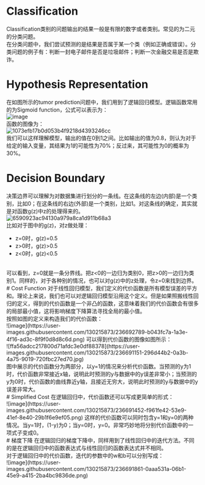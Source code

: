 # Classification</br>
Classification类别的问题输出的结果一般是有限的数字或者类别。常见的为二元的分类问题。</br>
在分类问题中，我们尝试预测的是结果是否属于某一个类（例如正确或错误）。分类问题的例子有：判断一封电子邮件是否是垃圾邮件；判断一次金融交易是否是欺诈。</br>
# Hypothesis Representation</br>
在如图所示的tumor prediction问题中，我们用到了逻辑回归模型。逻辑函数常用的为Sigmoid function，公式可以表示为：</br>
![image](https://user-images.githubusercontent.com/130215873/236690507-2323d8b5-7e68-4740-99b9-15680b39829f.png)</br>
函数的图像为：</br>
![1073efb17b0d053b4f9218d4393246cc](https://user-images.githubusercontent.com/130215873/236690479-399bffe1-4ded-41e4-840f-49279421e017.jpg)</br>
我们可以这样理解模型，输出的值在0到1之间。比如输出的值为0.8，则认为对于给定的输入变量，其结果为1的可能性为70%；反过来，其可能性为0的概率为30%。</br>
# Decision Boundary
决策边界可以理解为对数据集进行划分的一条线。在这条线的左边(内部)是一个类别，比如0；在这条线的右边(外部)是一个类别，比如1。对这条线的确定，其实就是对函数g(z)中z的处理得来的。</br>
![6590923ac94130a979a8ca1d911b68a3](https://user-images.githubusercontent.com/130215873/236690805-aab6c101-cb74-4ac5-a535-3085c14aebdc.png)</br>
比如对于图中的g(z)，对z做处理：</br>
* z=0时，g(z)=0.5
* z>0时，g(z)>0.5
* z<0时，g(z)<0.5
</br>
可以看到，z=0就是一条分界线。把z<0的一边归为类别0，把z>0的一边归为类别1。同样的，对于各种别的情况，也可以对g(z)中的z处理，令z=0来找到边界。</br>
# Cost Function
对于线性回归模型，我们定义的代价函数是所有模型误差的平方和。理论上来说，我们也可以对逻辑回归模型沿用这个定义。但是如果照搬线性回归的定义，得到的代价函数是一个非凸的函数，这意味着我们的代价函数会有很多的局部最小值，这将影响梯度下降算法寻找全局的最小值。</br>
按照如图的定义来构造我们的代价函数：</br>
![image](https://user-images.githubusercontent.com/130215873/236692789-b043fc7a-1a3e-4f16-ad3c-8f9f0d8d8c6d.png)
可以得到代价函数的图像如图所示：</br>
![ffa56adcc217800d71afdc3e0df88378](https://user-images.githubusercontent.com/130215873/236691151-296d44b2-0a3b-4a75-9019-720fbc27ed70.jpg)</br>
图中展示的代价函数分为两部分，以y=1的情况来分析代价函数。当预测的y为1时，代价函数非常接近x轴，说明此时预测的y与数据中的y误差非常小；当预测的y为0时，代价函数的曲线靠近y轴，且接近无穷大，说明此时预测的y与数据中的y误差非常大。</br>
# Simplified Cost
在逻辑回归中，代价函数还可以写成更简单的形式：</br>
![image](https://user-images.githubusercontent.com/130215873/236691452-f961fe42-53e9-41ef-8e40-29b1f6e9ef05.png)
这样的代价函数可以同时包含y=1和y=0的两种情况。当y=1时，(1-y)为0；当y=0时，y=0。非常巧妙地将分别代价函数中的一项式子变成0。</br>
# 梯度下降
在逻辑回归的梯度下降中，同样用到了线性回归中的迭代方法。不同的是在逻辑回归中的函数表达式与线性回归的函数表达式并不相同。</br>
对于逻辑回归中的代价函数，迭代的参数中的w和b可以分别写成：</br>
![image](https://user-images.githubusercontent.com/130215873/236691861-0aaa531a-06b1-45e9-a415-2ba4bc9836de.png)




